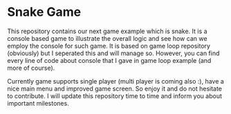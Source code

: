 # Snake Game
This repository contains our next game example which is snake. It is a console based game to illustrate the overall logic and see how can we employ the console for such game. It is based on game loop repository (obviously) but I seperated this and will manage so. However, you can find every line of code about console that I gave in game loop example (and more of course).

Currently game supports single player (multi player is coming also :), have a nice main menu and improved game screen. 
So enjoy it and do not hesitate to contribute. I will update this repository time to time and inform you about important milestones.
